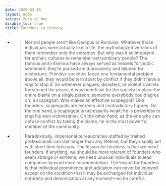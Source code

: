 ```yaml
---
date: 2022-03-10
layout: note
series: Zero to One
disable_toc: true
title: Founders in History
---
```


- > Normal people aren’t like Oedipus or Romulus. Whatever those individuals were actually like in life, the mythologized versions of them remember only the extremes. But why was it so important for archaic cultures to remember extraordinary people? The famous and infamous have always served as vessels for public sentiment: they’re praised amid prosperity and blamed for misfortune. Primitive societies faced one fundamental problem above all: they would be torn apart by conflict if they didn’t have a way to stop it. So whenever plagues, disasters, or violent rivalries threatened the peace, it was beneficial for the society to place the entire blame on a single person, someone everybody could agree on: a scapegoat. Who makes an effective scapegoat? Like founders, scapegoats are extreme and contradictory figures. On the one hand, a scapegoat is necessarily weak; he is powerless to stop his own victimization. On the other hand, as the one who can defuse conflict by taking the blame, he is the most powerful member of the community.
- > Paradoxically, impersonal bureaucracies staffed by trained professionals can last longer than any lifetime, but they usually act with short time horizons. The lesson for business is that we need founders. If anything, we should be more tolerant of founders who seem strange or extreme; we need unusual individuals to lead companies beyond mere incrementalism. The lesson for founders is that individual prominence and adulation can never be enjoyed except on the condition that it may be exchanged for individual notoriety and demonization at any moment—so be careful.